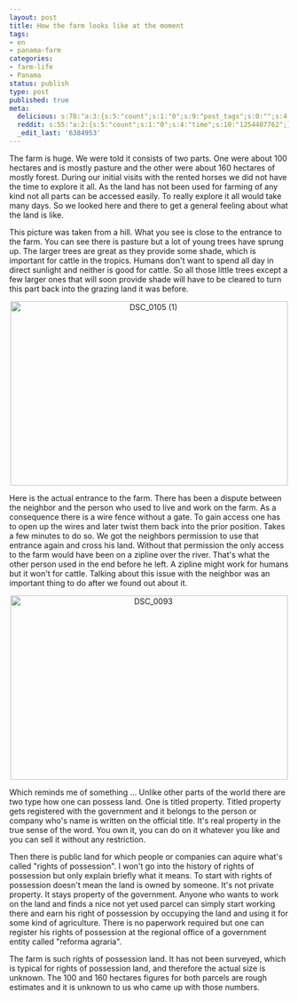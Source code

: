 ```yaml
---
layout: post
title: How the farm looks like at the moment
tags:
- en
- panama-farm
categories:
- farm-life
- Panama
status: publish
type: post
published: true
meta:
  delicious: s:78:"a:3:{s:5:"count";s:1:"0";s:9:"post_tags";s:0:"";s:4:"time";s:10:"1254407762";}";
  reddit: s:55:"a:2:{s:5:"count";s:1:"0";s:4:"time";s:10:"1254407762";}";
  _edit_last: '6384953'
---
```

<p>The farm is huge. We were told it consists of two parts. One were about 100 hectares and is mostly pasture and the other were about 160 hectares of mostly forest. During our initial visits with the rented horses we did not have the time to explore it all. As the land has not been used for farming of any kind not all parts can be accessed easily. To really explore it all would take many days. So we looked here and there to get a general feeling about what the land is like.</p>

<p>This picture was taken from a hill. What you see is close to the entrance to the farm. You can see there is pasture but a lot of young trees have sprung up. The larger trees are great as they provide some shade, which is important for cattle in the tropics. Humans don't want to spend all day in direct sunlight and neither is good for cattle. So all those little trees except a few larger ones that will soon provide shade will have to be cleared to turn this part back into the grazing land it was before.</p>

<p><a href="http://www.flickr.com/photos/34665899@N00/3894562891" title="View 'DSC_0105 (1)' on Flickr.com"><div style="text-align:center;"><img src="http://farm3.static.flickr.com/2503/3894562891_079d152900.jpg" alt="DSC_0105 (1)" border="0" width="500" height="332" /></div></a></p>

<p>Here is the actual entrance to the farm. There has been a dispute between the neighbor and the person who used to live and work on the farm. As a consequence there is a wire fence without a gate. To gain access one has to open up the wires and later twist them back into the prior position. Takes a few minutes to do so. We got the neighbors permission to use that entrance again and cross his land. Without that permission the only access to the farm would have been on a zipline over the river. That's what the other person used in the end before he left. A zipline might work for humans but it won't for cattle. Talking about this issue with the neighbor was an important thing to do after we found out about it.</p>

<p><a href="http://www.flickr.com/photos/34665899@N00/3895342854" title="View 'DSC_0093' on Flickr.com"><div style="text-align:center;"><img src="http://farm4.static.flickr.com/3433/3895342854_87a75d729c.jpg" alt="DSC_0093" border="0" width="500" height="332" /></div></a></p>

<p>Which reminds me of something ... Unlike other parts of the world there are two type how one can possess land. One is titled property. Titled property gets registered with the government and it belongs to the person or company who's name is written on the official title. It's real property in the true sense of the word. You own it, you can do on it whatever you like and you can sell it without any restriction.</p>

<p>Then there is public land for which people or companies can aquire what's called "rights of possession". I won't go into the history of rights of possession but only explain briefly what it means. To start with rights of possession doesn't mean the land is owned by someone. It's not private property. It stays property of the government. Anyone who wants to work on the land and finds a nice not yet used parcel can simply start working there and earn his right of possession by occupying the land and using it for some kind of agriculture. There is no paperwork required but one can register his rights of possession at the regional office of a government entity called "reforma agraria".</p>

<p>The farm is such rights of possession land. It has not been surveyed, which is typical for rights of possession land, and therefore the actual size is unknown. The 100 and 160 hectares figures for both parcels are rough estimates and it is unknown to us who came up with those numbers.</p>
